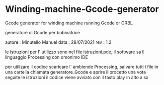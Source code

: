 # Winding-machine-Gcode-generator
Gcode generator for winding machine running Gcode or GRBL


generatore di Gcode per bobinatrice 

autore : Minutello Manuel
data   : 28/07/2021
rev    : 1.2

le istruzioni per l' utilizzo sono nel file istruzioni.pde, il software sa il linguaggio Processing con omonimo IDE

per utilizare il codice scaricare l' ambiende Processing, salvare tutti i file in una cartella chiamata generatore_Gcode e aprire il procetto
una vota seguite le istruzioni il codice viene avviato con il tasto play in alto a sx
